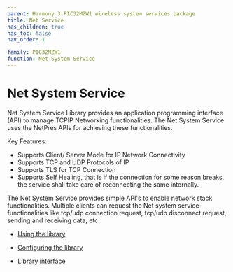 ```yaml
---
parent: Harmony 3 PIC32MZW1 wireless system services package
title: Net Service
has_children: true
has_toc: false
nav_order: 1

family: PIC32MZW1
function: Net System Service
---
```


# Net System Service

Net System Service Library provides an application programming interface (API) to manage TCPIP Networking functionalities. The Net System Service uses the NetPres APIs for achieving these functionalities. 

Key Features:
- Supports Client/ Server Mode for IP Network Connectivity
- Supports TCP and UDP Protocols of IP
- Supports TLS for TCP Connection
- Supports Self Healing, that is if the connection for some reason breaks, the service shall take care of reconnecting the same internally.  

The Net System Service provides simple API's to enable network stack functionalities. Multiple clients can request the Net system service functionalities like tcp/udp connection request, tcp/udp disconnect request, sending and receiving data, etc. 

* [Using the library](usage.md/#using-the-library)

* [Configuring the library](configuration.md/#configuring-the-library)

* [Library interface](interface.md)
